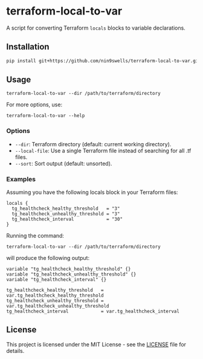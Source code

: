 # terraform-local-to-var

A script for converting Terraform `locals` blocks to variable declarations.

## Installation

```bash
pip install git+https://github.com/nin9swells/terraform-local-to-var.git
```

## Usage

```
terraform-local-to-var --dir /path/to/terraform/directory
```

For more options, use:

```
terraform-local-to-var --help
```

### Options

- `--dir`: Terraform directory (default: current working directory).
- `--local-file`: Use a single Terraform file instead of searching for all .tf files.
- `--sort`: Sort output (default: unsorted).

### Examples

Assuming you have the following locals block in your Terraform files:

```
locals {
  tg_healthcheck_healthy_threshold   = "3"
  tg_healthcheck_unhealthy_threshold = "3"
  tg_healthcheck_interval            = "30"
}
```

Running the command:

```
terraform-local-to-var --dir /path/to/terraform/directory
```

will produce the following output:

```
variable "tg_healthcheck_healthy_threshold" {}
variable "tg_healthcheck_unhealthy_threshold" {}
variable "tg_healthcheck_interval" {}

tg_healthcheck_healthy_threshold   = var.tg_healthcheck_healthy_threshold
tg_healthcheck_unhealthy_threshold = var.tg_healthcheck_unhealthy_threshold
tg_healthcheck_interval            = var.tg_healthcheck_interval
```

## License
This project is licensed under the MIT License - see the [LICENSE](LICENSE) file for details.
